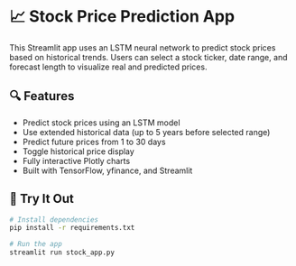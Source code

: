# 📈 Stock Price Prediction App

This Streamlit app uses an LSTM neural network to predict stock prices based on historical trends. Users can select a stock ticker, date range, and forecast length to visualize real and predicted prices.

## 🔍 Features

- Predict stock prices using an LSTM model
- Use extended historical data (up to 5 years before selected range)
- Predict future prices from 1 to 30 days
- Toggle historical price display
- Fully interactive Plotly charts
- Built with TensorFlow, yfinance, and Streamlit

## 🚀 Try It Out

```bash
# Install dependencies
pip install -r requirements.txt

# Run the app
streamlit run stock_app.py
```
